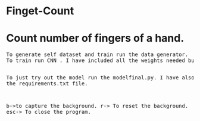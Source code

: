 # Finget-Count
<h1>Count number of fingers of a hand.</h1>
<pre>
To generate self dataset and train run the data generator.
To train run CNN . I have included all the weights needed but for custom dataset generate your own.


To just try out the model run the modelfinal.py.
I have also included the requirements.txt file.

b->to capture the background.
r-> To reset the background.
esc-> To close the program.
</pre>
